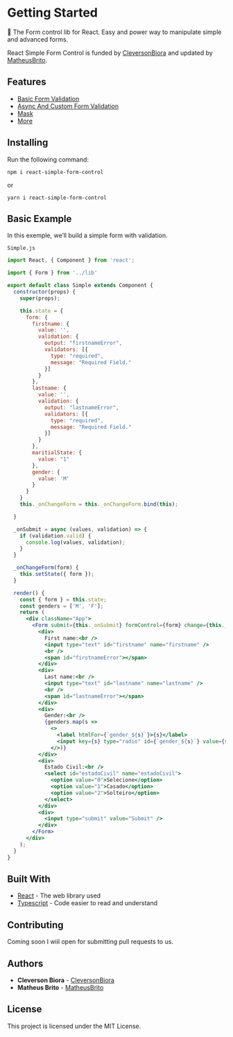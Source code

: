 
# Getting Started

📝 The Form control lib for React. Easy and power way to manipulate simple and advanced forms.


React Simple Form Control is funded by [CleversonBiora](https://github.com/cleversonbiora) and updated by [MatheusBrito](https://github.com/BritoMatheus).


## Features

* [Basic Form Validation](/react-simple-form-control/BasicValidation)
* [Async And Custom Form Validation](/react-simple-form-control/CustomValidation)
* [Mask](/react-simple-form-control/Mask)
* [More](/react-simple-form-control/More)

## Installing

Run the following command:

`npm i react-simple-form-control`

or

`yarn i react-simple-form-control`

## Basic Example

In this exemple, we’ll build a simple form with validation.

`Simple.js`

```jsx
import React, { Component } from 'react';

import { Form } from '../lib'

export default class Simple extends Component {
  constructor(props) {
    super(props);

    this.state = {
      form: {
        firstname: {
          value: '',
          validation: {
            output: "firstnameError",
            validators: [{
              type: "required",
              message: "Required Field."
            }]
          }
        },
        lastname: {
          value: '',
          validation: {
            output: "lastnameError",
            validators: [{
              type: "required",
              message: "Required Field."
            }]
          }
        },
        maritialState: {
          value: "1"
        },
        gender: {
          value: 'M'
        }
      }
    }
    this._onChangeForm = this._onChangeForm.bind(this);

  }

  _onSubmit = async (values, validation) => {
    if (validation.valid) {
      console.log(values, validation);
    }
  }

  _onChangeForm(form) {
    this.setState({ form });
  }

  render() {
    const { form } = this.state;
    const genders = ['M', 'F'];
    return (
      <div className="App">
        <Form submit={this._onSubmit} formControl={form} change={this._onChangeForm}>
          <div>
            First name:<br />
            <input type="text" id="firstname" name="firstname" />
            <br />
            <span id="firstnameError"></span>
          </div>
          <div>
            Last name:<br />
            <input type="text" id="lastname" name="lastname" />
            <br />
            <span id="lastnameError"></span>
          </div>
          <div>
            Gender:<br />
            {genders.map(s =>
              <>
                <label htmlFor={`gender_${s}`}>{s}</label>
                <input key={s} type="radio" id={`gender_${s}`} value={s} name="sexo" />
              </>)}
          </div>
          <div>
            Estado Civil:<br />
            <select id="estadoCivil" name="estadoCivil">
              <option value="0">Selecione</option>
              <option value="1">Casado</option>
              <option value="2">Solteiro</option>
            </select>
          </div>
          <div>
            <input type="submit" value="Submit" />
          </div>
        </Form>
      </div>
    );
  }
}

```

## Built With

* [React](https://reactjs.org/) - The web library used
* [Typescript](https://www.typescriptlang.org/) - Code easier to read and understand

## Contributing

Coming soon I wiil open for submitting pull requests to us.

## Authors

* **Cleverson Biora** - [CleversonBiora](https://github.com/cleversonbiora)
* **Matheus Brito** - [MatheusBrito](https://github.com/BritoMatheus)

## License

This project is licensed under the MIT License.

